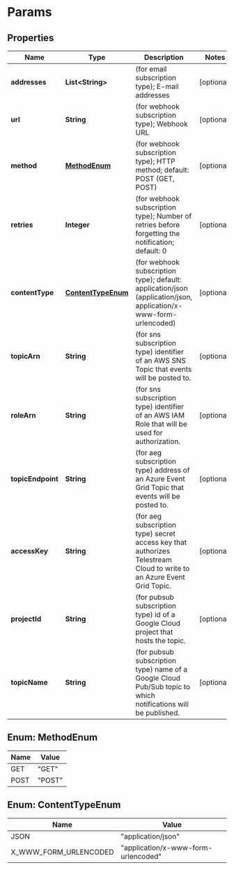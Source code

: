 
# Params

## Properties
Name | Type | Description | Notes
------------ | ------------- | ------------- | -------------
**addresses** | **List&lt;String&gt;** | (for email subscription type);  E-mail addresses  |  [optional]
**url** | **String** | (for webhook subscription type);  Webhook URL  |  [optional]
**method** | [**MethodEnum**](#MethodEnum) | (for webhook subscription type);  HTTP method; default: POST (GET, POST)  |  [optional]
**retries** | **Integer** | (for webhook subscription type);  Number of retries before forgetting the notification; default: 0  |  [optional]
**contentType** | [**ContentTypeEnum**](#ContentTypeEnum) | (for webhook subscription type); default: application/json (application/json, application/x-www-form-urlencoded)  |  [optional]
**topicArn** | **String** | (for sns subscription type) identifier of an AWS SNS Topic that events will be posted to.  |  [optional]
**roleArn** | **String** | (for sns subscription type) identifier of an AWS IAM Role that will be used for authorization.  |  [optional]
**topicEndpoint** | **String** | (for aeg subscription type) address of an Azure Event Grid Topic that events will be posted to.  |  [optional]
**accessKey** | **String** | (for aeg subscription type) secret access key that authorizes Telestream Cloud to write to an Azure Event Grid Topic.  |  [optional]
**projectId** | **String** | (for pubsub subscription type) id of a Google Cloud project that hosts the topic.  |  [optional]
**topicName** | **String** | (for pubsub subscription type) name of a Google Cloud Pub/Sub topic to which notifications will be published.  |  [optional]


<a name="MethodEnum"></a>
## Enum: MethodEnum
Name | Value
---- | -----
GET | &quot;GET&quot;
POST | &quot;POST&quot;


<a name="ContentTypeEnum"></a>
## Enum: ContentTypeEnum
Name | Value
---- | -----
JSON | &quot;application/json&quot;
X_WWW_FORM_URLENCODED | &quot;application/x-www-form-urlencoded&quot;



